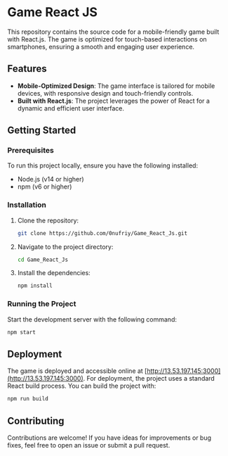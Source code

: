 # Game React JS

This repository contains the source code for a mobile-friendly game built with React.js. The game is optimized for touch-based interactions on smartphones, ensuring a smooth and engaging user experience.

## Features

- **Mobile-Optimized Design**: The game interface is tailored for mobile devices, with responsive design and touch-friendly controls.
- **Built with React.js**: The project leverages the power of React for a dynamic and efficient user interface.

## Getting Started

### Prerequisites

To run this project locally, ensure you have the following installed:

- Node.js (v14 or higher)
- npm (v6 or higher)

### Installation

1. Clone the repository:
   ```bash
   git clone https://github.com/0nufriy/Game_React_Js.git
   ```

2. Navigate to the project directory:
   ```bash
   cd Game_React_Js
   ```

3. Install the dependencies:
   ```bash
   npm install
   ```

### Running the Project

Start the development server with the following command:

```bash
npm start
```

## Deployment

The game is deployed and accessible online at [http://13.53.197.145:3000](http://13.53.197.145:3000). For deployment, the project uses a standard React build process. You can build the project with:

```bash
npm run build
```

## Contributing

Contributions are welcome! If you have ideas for improvements or bug fixes, feel free to open an issue or submit a pull request.

